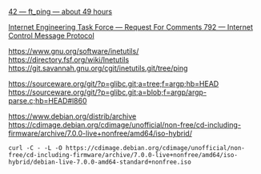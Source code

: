 
[42 — ft\_ping — about 49 hours](https://cdn.intra.42.fr/pdf/pdf/124498/en.subject.pdf)  

[Internet Engineering Task Force — Request For Comments 792 — Internet Control Message Protocol](https://www.ietf.org/rfc/rfc792.html#page-14)  

https://www.gnu.org/software/inetutils/  
https://directory.fsf.org/wiki/Inetutils  
https://git.savannah.gnu.org/cgit/inetutils.git/tree/ping  

https://sourceware.org/git/?p=glibc.git;a=tree;f=argp;hb=HEAD  
https://sourceware.org/git/?p=glibc.git;a=blob;f=argp/argp-parse.c;hb=HEAD#l860  

https://www.debian.org/distrib/archive  
https://cdimage.debian.org/cdimage/unofficial/non-free/cd-including-firmware/archive/7.0.0-live+nonfree/amd64/iso-hybrid/  
```
curl -C - -L -O https://cdimage.debian.org/cdimage/unofficial/non-free/cd-including-firmware/archive/7.0.0-live+nonfree/amd64/iso-hybrid/debian-live-7.0.0-amd64-standard+nonfree.iso
```

